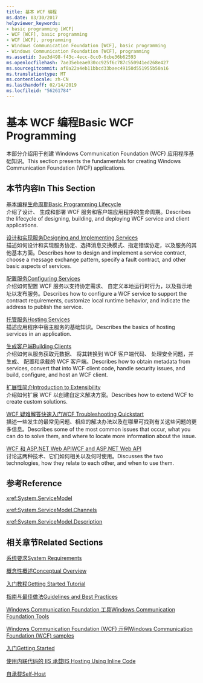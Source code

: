```yaml
---
title: 基本 WCF 编程
ms.date: 03/30/2017
helpviewer_keywords:
- basic programming [WCF]
- WCF [WCF], basic programming
- WCF [WCF], programming
- Windows Communication Foundation [WCF], basic programming
- Windows Communication Foundation [WCF], programming
ms.assetid: 3ae3d498-f43c-4ecc-8cc0-6cbe36b62593
ms.openlocfilehash: 7ae35ebeae030cc925f6c787c550941ed268e427
ms.sourcegitcommit: af0a22a4eb11bbcd33baec49150d551955b50a16
ms.translationtype: MT
ms.contentlocale: zh-CN
ms.lasthandoff: 02/14/2019
ms.locfileid: "56261784"
---
```

# <a name="basic-wcf-programming"></a><span data-ttu-id="9dc36-102">基本 WCF 编程</span><span class="sxs-lookup"><span data-stu-id="9dc36-102">Basic WCF Programming</span></span>
<span data-ttu-id="9dc36-103">本部分介绍用于创建 Windows Communication Foundation (WCF) 应用程序基础知识。</span><span class="sxs-lookup"><span data-stu-id="9dc36-103">This section presents the fundamentals for creating Windows Communication Foundation (WCF) applications.</span></span>  
  
## <a name="in-this-section"></a><span data-ttu-id="9dc36-104">本节内容</span><span class="sxs-lookup"><span data-stu-id="9dc36-104">In This Section</span></span>  
 [<span data-ttu-id="9dc36-105">基本编程生命周期</span><span class="sxs-lookup"><span data-stu-id="9dc36-105">Basic Programming Lifecycle</span></span>](../../../docs/framework/wcf/basic-programming-lifecycle.md)  
 <span data-ttu-id="9dc36-106">介绍了设计、 生成和部署 WCF 服务和客户端应用程序的生命周期。</span><span class="sxs-lookup"><span data-stu-id="9dc36-106">Describes the lifecycle of designing, building, and deploying WCF service and client applications.</span></span>  
  
 [<span data-ttu-id="9dc36-107">设计和实现服务</span><span class="sxs-lookup"><span data-stu-id="9dc36-107">Designing and Implementing Services</span></span>](../../../docs/framework/wcf/designing-and-implementing-services.md)  
 <span data-ttu-id="9dc36-108">描述如何设计和实现服务协定、选择消息交换模式、指定错误协定，以及服务的其他基本方面。</span><span class="sxs-lookup"><span data-stu-id="9dc36-108">Describes how to design and implement a service contract, choose a message exchange pattern, specify a fault contract, and other basic aspects of services.</span></span>  
  
 [<span data-ttu-id="9dc36-109">配置服务</span><span class="sxs-lookup"><span data-stu-id="9dc36-109">Configuring Services</span></span>](../../../docs/framework/wcf/configuring-services.md)  
 <span data-ttu-id="9dc36-110">介绍如何配置 WCF 服务以支持协定需求、 自定义本地运行时行为，以及指示地址以发布服务。</span><span class="sxs-lookup"><span data-stu-id="9dc36-110">Describes how to configure a WCF service to support the contract requirements, customize local runtime behavior, and indicate the address to publish the service.</span></span>  
  
 [<span data-ttu-id="9dc36-111">托管服务</span><span class="sxs-lookup"><span data-stu-id="9dc36-111">Hosting Services</span></span>](../../../docs/framework/wcf/hosting-services.md)  
 <span data-ttu-id="9dc36-112">描述应用程序中宿主服务的基础知识。</span><span class="sxs-lookup"><span data-stu-id="9dc36-112">Describes the basics of hosting services in an application.</span></span>  
  
 [<span data-ttu-id="9dc36-113">生成客户端</span><span class="sxs-lookup"><span data-stu-id="9dc36-113">Building Clients</span></span>](../../../docs/framework/wcf/building-clients.md)  
 <span data-ttu-id="9dc36-114">介绍如何从服务获取元数据、 将其转换到 WCF 客户端代码、 处理安全问题，并生成、 配置和承载的 WCF 客户端。</span><span class="sxs-lookup"><span data-stu-id="9dc36-114">Describes how to obtain metadata from services, convert that into WCF client code, handle security issues, and build, configure, and host an WCF client.</span></span>  
  
 [<span data-ttu-id="9dc36-115">扩展性简介</span><span class="sxs-lookup"><span data-stu-id="9dc36-115">Introduction to Extensibility</span></span>](../../../docs/framework/wcf/introduction-to-extensibility.md)  
 <span data-ttu-id="9dc36-116">介绍如何扩展 WCF 以创建自定义解决方案。</span><span class="sxs-lookup"><span data-stu-id="9dc36-116">Describes how to extend WCF to create custom solutions.</span></span>  
  
 [<span data-ttu-id="9dc36-117">WCF 疑难解答快速入门</span><span class="sxs-lookup"><span data-stu-id="9dc36-117">WCF Troubleshooting Quickstart</span></span>](../../../docs/framework/wcf/wcf-troubleshooting-quickstart.md)  
 <span data-ttu-id="9dc36-118">描述一些发生的最常见问题、相应的解决办法以及在哪里可找到有关这些问题的更多信息。</span><span class="sxs-lookup"><span data-stu-id="9dc36-118">Describes some of the most common issues that occur, what you can do to solve them, and where to locate more information about the issue.</span></span>  
  
 [<span data-ttu-id="9dc36-119">WCF 和 ASP.NET Web API</span><span class="sxs-lookup"><span data-stu-id="9dc36-119">WCF and ASP.NET Web API</span></span>](../../../docs/framework/wcf/wcf-and-aspnet-web-api.md)  
 <span data-ttu-id="9dc36-120">讨论这两种技术、它们如何相关以及何时使用。</span><span class="sxs-lookup"><span data-stu-id="9dc36-120">Discusses the two technologies, how they relate to each other, and when to use them.</span></span>  
  
## <a name="reference"></a><span data-ttu-id="9dc36-121">参考</span><span class="sxs-lookup"><span data-stu-id="9dc36-121">Reference</span></span>  
 <xref:System.ServiceModel>  
  
 <xref:System.ServiceModel.Channels>  
  
 <xref:System.ServiceModel.Description>  
  
## <a name="related-sections"></a><span data-ttu-id="9dc36-122">相关章节</span><span class="sxs-lookup"><span data-stu-id="9dc36-122">Related Sections</span></span>  
 [<span data-ttu-id="9dc36-123">系统要求</span><span class="sxs-lookup"><span data-stu-id="9dc36-123">System Requirements</span></span>](../../../docs/framework/wcf/wcf-system-requirements.md)  
  
 [<span data-ttu-id="9dc36-124">概念性概述</span><span class="sxs-lookup"><span data-stu-id="9dc36-124">Conceptual Overview</span></span>](../../../docs/framework/wcf/conceptual-overview.md)  
  
 [<span data-ttu-id="9dc36-125">入门教程</span><span class="sxs-lookup"><span data-stu-id="9dc36-125">Getting Started Tutorial</span></span>](../../../docs/framework/wcf/getting-started-tutorial.md)  
  
 [<span data-ttu-id="9dc36-126">指南与最佳做法</span><span class="sxs-lookup"><span data-stu-id="9dc36-126">Guidelines and Best Practices</span></span>](../../../docs/framework/wcf/guidelines-and-best-practices.md)  
  
 [<span data-ttu-id="9dc36-127">Windows Communication Foundation 工具</span><span class="sxs-lookup"><span data-stu-id="9dc36-127">Windows Communication Foundation Tools</span></span>](../../../docs/framework/wcf/tools.md)  
  
 [<span data-ttu-id="9dc36-128">Windows Communication Foundation (WCF) 示例</span><span class="sxs-lookup"><span data-stu-id="9dc36-128">Windows Communication Foundation (WCF) samples</span></span>](./samples/index.md)  
  
 [<span data-ttu-id="9dc36-129">入门</span><span class="sxs-lookup"><span data-stu-id="9dc36-129">Getting Started</span></span>](../../../docs/framework/wcf/samples/getting-started-sample.md)  
  
 [<span data-ttu-id="9dc36-130">使用内联代码的 IIS 承载</span><span class="sxs-lookup"><span data-stu-id="9dc36-130">IIS Hosting Using Inline Code</span></span>](../../../docs/framework/wcf/samples/iis-hosting-using-inline-code.md)  
  
 [<span data-ttu-id="9dc36-131">自承载</span><span class="sxs-lookup"><span data-stu-id="9dc36-131">Self-Host</span></span>](../../../docs/framework/wcf/samples/self-host.md)
